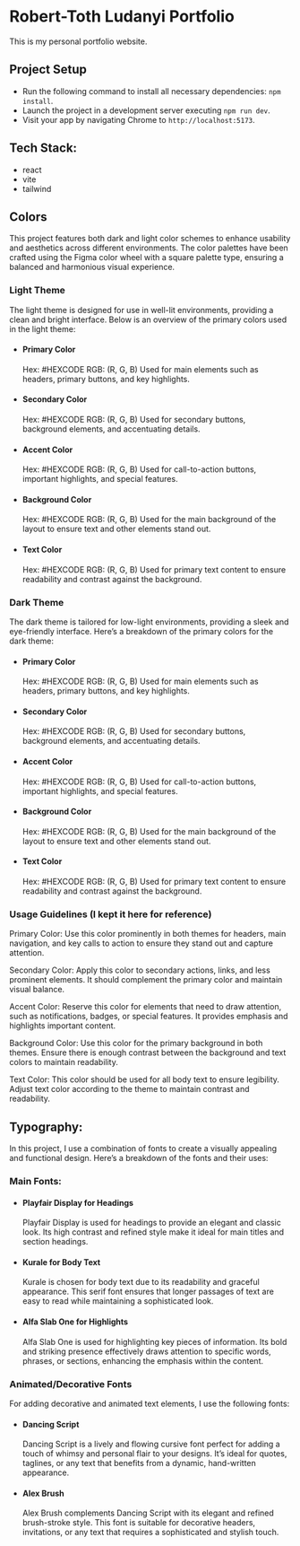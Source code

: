 # Robert-Toth Ludanyi Portfolio

This is my personal portfolio website.

## Project Setup

- Run the following command to install all necessary dependencies: `npm install`.
- Launch the project in a development server executing `npm run dev`.
- Visit your app by navigating Chrome to `http://localhost:5173`.

## Tech Stack:

- react
- vite
- tailwind

## Colors

This project features both dark and light color schemes to enhance usability and aesthetics across different environments. The color palettes have been crafted using the Figma color wheel with a square palette type, ensuring a balanced and harmonious visual experience.

### Light Theme
The light theme is designed for use in well-lit environments, providing a clean and bright interface. Below is an overview of the primary colors used in the light theme:

-   #### Primary Color

    Hex: #HEXCODE
    RGB: (R, G, B)
    Used for main elements such as headers, primary buttons, and key highlights.

-   #### Secondary Color

    Hex: #HEXCODE
    RGB: (R, G, B)
    Used for secondary buttons, background elements, and accentuating details.

-   #### Accent Color

    Hex: #HEXCODE
    RGB: (R, G, B)
    Used for call-to-action buttons, important highlights, and special features.

-   #### Background Color

    Hex: #HEXCODE
    RGB: (R, G, B)
    Used for the main background of the layout to ensure text and other elements stand out.

-   #### Text Color

    Hex: #HEXCODE
    RGB: (R, G, B)
    Used for primary text content to ensure readability and contrast against the background.

### Dark Theme
The dark theme is tailored for low-light environments, providing a sleek and eye-friendly interface. Here’s a breakdown of the primary colors for the dark theme:

-   #### Primary Color

    Hex: #HEXCODE
    RGB: (R, G, B)
    Used for main elements such as headers, primary buttons, and key highlights.

-   #### Secondary Color

    Hex: #HEXCODE
    RGB: (R, G, B)
    Used for secondary buttons, background elements, and accentuating details.

-   #### Accent Color

    Hex: #HEXCODE
    RGB: (R, G, B)
    Used for call-to-action buttons, important highlights, and special features.

-   #### Background Color

    Hex: #HEXCODE
    RGB: (R, G, B)
    Used for the main background of the layout to ensure text and other elements stand out.

-   #### Text Color

    Hex: #HEXCODE
    RGB: (R, G, B)
    Used for primary text content to ensure readability and contrast against the background.

### Usage Guidelines (I kept it here for reference)
Primary Color: Use this color prominently in both themes for headers, main navigation, and key calls to action to ensure they stand out and capture attention.

Secondary Color: Apply this color to secondary actions, links, and less prominent elements. It should complement the primary color and maintain visual balance.

Accent Color: Reserve this color for elements that need to draw attention, such as notifications, badges, or special features. It provides emphasis and highlights important content.

Background Color: Use this color for the primary background in both themes. Ensure there is enough contrast between the background and text colors to maintain readability.

Text Color: This color should be used for all body text to ensure legibility. Adjust text color according to the theme to maintain contrast and readability.



## Typography:

In this project, I use a combination of fonts to create a visually appealing and functional design. Here’s a breakdown of the fonts and their uses:

### Main Fonts:

-   #### Playfair Display for Headings

    Playfair Display is used for headings to provide an elegant and classic look. Its high contrast and refined style make it ideal for main titles and section headings.

-   #### Kurale for Body Text

    Kurale is chosen for body text due to its readability and graceful appearance. This serif font ensures that longer passages of text are easy to read while maintaining a sophisticated look.

-   #### Alfa Slab One for Highlights

    Alfa Slab One is used for highlighting key pieces of information. Its bold and striking presence effectively draws attention to specific words, phrases, or sections, enhancing the emphasis within the content.

### Animated/Decorative Fonts
For adding decorative and animated text elements, I use the following fonts:

-   #### Dancing Script
    Dancing Script is a lively and flowing cursive font perfect for adding a touch of whimsy and personal flair to your designs. It’s ideal for quotes, taglines, or any text that benefits from a dynamic, hand-written appearance.

-   #### Alex Brush
    Alex Brush complements Dancing Script with its elegant and refined brush-stroke style. This font is suitable for decorative headers, invitations, or any text that requires a sophisticated and stylish touch.

